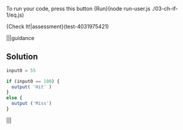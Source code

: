 To run your code, press this button {Run}(node run-user.js ./03-ch-if-1/eq.js)

{Check It!|assessment}(test-4031975421)

|||guidance
## Solution
```javascript
input0 = 55

if (input0 == 100) {
  output( 'Hit' )
}
else {
  output ('Miss')
}
```
|||